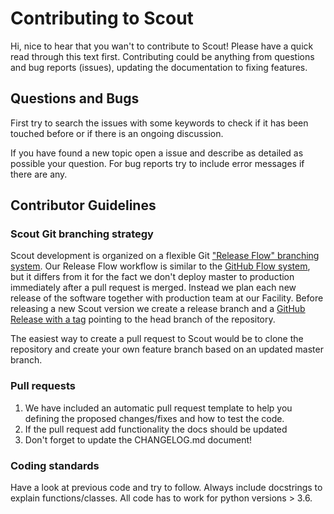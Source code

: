 # Contributing to Scout

Hi, nice to hear that you wan't to contribute to Scout! Please have a quick read through this text first. Contributing could be anything from questions and bug reports (issues), updating the documentation to fixing features.

## Questions and Bugs

First try to search the issues with some keywords to check if it has been touched before or if there is an ongoing discussion.

If you have found a new topic open a issue and describe as detailed as possible your question.
For bug reports try to include error messages if there are any.

## Contributor Guidelines

### Scout Git branching strategy

Scout development is organized on a flexible Git ["Release Flow" branching system](https://www.nebbiatech.com/2019/03/15/git-branching-strategies-which-one-should-i-pick/). Our Release Flow workflow is similar to the [GitHub Flow system](https://guides.github.com/introduction/flow/), but it differs from it for the fact we don't deploy master to production immediately after a pull request is merged. Instead we plan each new release of the software together with production team at our Facility. Before releasing a new Scout version we create a release branch and a [GitHub Release with a tag](https://github.blog/2013-07-02-release-your-software/) pointing to the head branch of the repository.

The easiest way to create a pull request to Scout would be to clone the repository and create your own feature branch based on an updated master branch. 

### Pull requests

1. We have included an automatic pull request template to help you defining the proposed changes/fixes and how to test the code.
1. If the pull request add functionality the docs should be updated
1. Don't forget to update the CHANGELOG.md document!

### Coding standards

Have a look at previous code and try to follow.
Always include docstrings to explain functions/classes.
All code has to work for python versions > 3.6.
